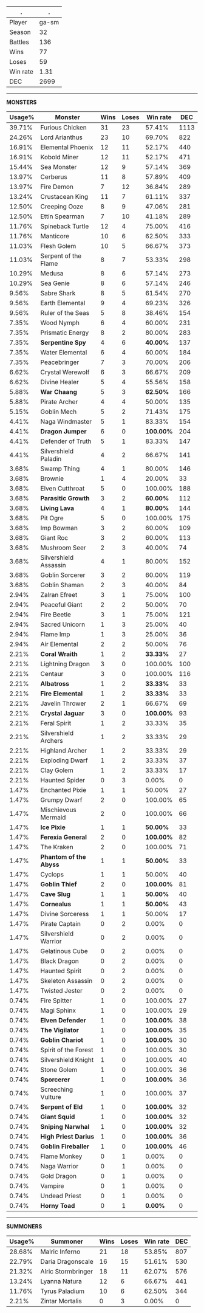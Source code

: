 .|.
|-|-
Player|ga-sm
Season|32
Battles|136
Wins|77
Loses|59
Win rate|1.31
DEC|2699

---
**MONSTERS**

Usage%|Monster|Wins|Loses|Win rate|DEC|
-|-|-|-|-|-|
39.71%|Furious Chicken|31|23|57.41%|1113|
24.26%|Lord Arianthus|23|10|69.70%|822|
16.91%|Elemental Phoenix|12|11|52.17%|440|
16.91%|Kobold Miner|12|11|52.17%|471|
15.44%|Sea Monster|12|9|57.14%|369|
13.97%|Cerberus|11|8|57.89%|409|
13.97%|Fire Demon|7|12|36.84%|289|
13.24%|Crustacean King|11|7|61.11%|337|
12.50%|Creeping Ooze|8|9|47.06%|281|
12.50%|Ettin Spearman|7|10|41.18%|289|
11.76%|Spineback Turtle|12|4|75.00%|416|
11.76%|Manticore|10|6|62.50%|333|
11.03%|Flesh Golem|10|5|66.67%|373|
11.03%|Serpent of the Flame|8|7|53.33%|298|
10.29%|Medusa|8|6|57.14%|273|
10.29%|Sea Genie|8|6|57.14%|246|
9.56%|Sabre Shark|8|5|61.54%|270|
9.56%|Earth Elemental|9|4|69.23%|326|
9.56%|Ruler of the Seas|5|8|38.46%|154|
7.35%|Wood Nymph|6|4|60.00%|231|
7.35%|Prismatic Energy|8|2|80.00%|283|
7.35%|**Serpentine Spy**|4|6|**40.00%**|137|
7.35%|Water Elemental|6|4|60.00%|184|
7.35%|Peacebringer|7|3|70.00%|206|
6.62%|Crystal Werewolf|6|3|66.67%|209|
6.62%|Divine Healer|5|4|55.56%|158|
5.88%|**War Chaang**|5|3|**62.50%**|166|
5.88%|Pirate Archer|4|4|50.00%|135|
5.15%|Goblin Mech|5|2|71.43%|175|
4.41%|Naga Windmaster|5|1|83.33%|154|
4.41%|**Dragon Jumper**|6|0|**100.00%**|204|
4.41%|Defender of Truth|5|1|83.33%|147|
4.41%|Silvershield Paladin|4|2|66.67%|141|
3.68%|Swamp Thing|4|1|80.00%|146|
3.68%|Brownie|1|4|20.00%|33|
3.68%|Elven Cutthroat|5|0|100.00%|188|
3.68%|**Parasitic Growth**|3|2|**60.00%**|112|
3.68%|**Living Lava**|4|1|**80.00%**|144|
3.68%|Pit Ogre|5|0|100.00%|175|
3.68%|Imp Bowman|3|2|60.00%|109|
3.68%|Giant Roc|3|2|60.00%|113|
3.68%|Mushroom Seer|2|3|40.00%|74|
3.68%|Silvershield Assassin|4|1|80.00%|152|
3.68%|Goblin Sorcerer|3|2|60.00%|119|
3.68%|Goblin Shaman|2|3|40.00%|84|
2.94%|Zalran Efreet|3|1|75.00%|100|
2.94%|Peaceful Giant|2|2|50.00%|70|
2.94%|Fire Beetle|3|1|75.00%|121|
2.94%|Sacred Unicorn|1|3|25.00%|40|
2.94%|Flame Imp|1|3|25.00%|36|
2.94%|Air Elemental|2|2|50.00%|76|
2.21%|**Coral Wraith**|1|2|**33.33%**|27|
2.21%|Lightning Dragon|3|0|100.00%|100|
2.21%|Centaur|3|0|100.00%|116|
2.21%|**Albatross**|1|2|**33.33%**|33|
2.21%|**Fire Elemental**|1|2|**33.33%**|33|
2.21%|Javelin Thrower|2|1|66.67%|69|
2.21%|**Crystal Jaguar**|3|0|**100.00%**|93|
2.21%|Feral Spirit|1|2|33.33%|35|
2.21%|Silvershield Archers|1|2|33.33%|29|
2.21%|Highland Archer|1|2|33.33%|29|
2.21%|Exploding Dwarf|1|2|33.33%|37|
2.21%|Clay Golem|1|2|33.33%|17|
2.21%|Haunted Spider|0|3|0.00%|0|
1.47%|Enchanted Pixie|1|1|50.00%|27|
1.47%|Grumpy Dwarf|2|0|100.00%|65|
1.47%|Mischievous Mermaid|2|0|100.00%|66|
1.47%|**Ice Pixie**|1|1|**50.00%**|33|
1.47%|**Ferexia General**|2|0|**100.00%**|82|
1.47%|The Kraken|2|0|100.00%|71|
1.47%|**Phantom of the Abyss**|1|1|**50.00%**|33|
1.47%|Cyclops|1|1|50.00%|40|
1.47%|**Goblin Thief**|2|0|**100.00%**|81|
1.47%|**Cave Slug**|1|1|**50.00%**|40|
1.47%|**Cornealus**|1|1|**50.00%**|43|
1.47%|Divine Sorceress|1|1|50.00%|17|
1.47%|Pirate Captain|0|2|0.00%|0|
1.47%|Silvershield Warrior|0|2|0.00%|0|
1.47%|Gelatinous Cube|0|2|0.00%|0|
1.47%|Black Dragon|0|2|0.00%|0|
1.47%|Haunted Spirit|0|2|0.00%|0|
1.47%|Skeleton Assassin|0|2|0.00%|0|
1.47%|Twisted Jester|0|2|0.00%|0|
0.74%|Fire Spitter|1|0|100.00%|27|
0.74%|Magi Sphinx|1|0|100.00%|29|
0.74%|**Elven Defender**|1|0|**100.00%**|38|
0.74%|**The Vigilator**|1|0|**100.00%**|35|
0.74%|**Goblin Chariot**|1|0|**100.00%**|30|
0.74%|Spirit of the Forest|1|0|100.00%|30|
0.74%|Silvershield Knight|1|0|100.00%|40|
0.74%|Stone Golem|1|0|100.00%|36|
0.74%|**Sporcerer**|1|0|**100.00%**|36|
0.74%|Screeching Vulture|1|0|100.00%|37|
0.74%|**Serpent of Eld**|1|0|**100.00%**|32|
0.74%|**Giant Squid**|1|0|**100.00%**|32|
0.74%|**Sniping Narwhal**|1|0|**100.00%**|32|
0.74%|**High Priest Darius**|1|0|**100.00%**|36|
0.74%|**Goblin Fireballer**|1|0|**100.00%**|46|
0.74%|Flame Monkey|0|1|0.00%|0|
0.74%|Naga Warrior|0|1|0.00%|0|
0.74%|Gold Dragon|0|1|0.00%|0|
0.74%|Vampire|0|1|0.00%|0|
0.74%|Undead Priest|0|1|0.00%|0|
0.74%|**Horny Toad**|0|1|**0.00%**|0|

---
**SUMMONERS**

Usage%|Summoner|Wins|Loses|Win rate|DEC|
-|-|-|-|-|-|
28.68%|Malric Inferno|21|18|53.85%|807|
22.79%|Daria Dragonscale|16|15|51.61%|530|
21.32%|Alric Stormbringer|18|11|62.07%|576|
13.24%|Lyanna Natura|12|6|66.67%|441|
11.76%|Tyrus Paladium|10|6|62.50%|344|
2.21%|Zintar Mortalis|0|3|0.00%|0|
